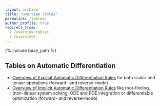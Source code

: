 ```yaml
---
layout: archive
title: "Overview Tables"
permalink: /tables/
author_profile: true
redirect_from:
  - /overview-tables
  - /overviews
---
```


{% include base_path %}

## Tables on Automatic Differentiation

* [Overview of Explicit Automatic Differentiation Rules](/autodiff-table) for both scalar and tensor operations (forward- and reverse-mode)
* [Overview of Implicit Automatic Differentiation Rules](/implicit-autodiff-table) like root-finding, (non-)linear system solving, ODE and PDE integration or differentiable optimization (forward- and reverse-mode)
